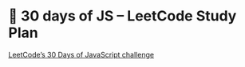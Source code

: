 # 📁 30 days of JS – LeetCode Study Plan

[LeetCode’s 30 Days of JavaScript challenge](https://leetcode.com/studyplan/30-days-of-javascript/)
